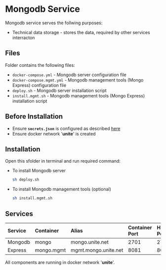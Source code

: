 # Mongodb Service

Mongodb service serves the follwing purposes:
- Technical data storage - stores the data, required by other services interracton

## Files

Folder contains the following files:
- `docker-compose.yml` - Mongodb server configuration file
- `docker-compose.mgmt.yml` - Mongodb management tools (Mongo Express) configuration file
- `deploy.sh` - Mongodb server installation script
- `install.mgmt.sh` - Mongodb management tools (Mongo Express) installation script

## Before Installation

- Ensure **`secrets.json`** is configured as described [here](https://github.com/dkfz-unite/unite-environment#secrets)
- Ensure docker network '**unite**' is created

## Installation

Open this sfolder in terminal and run required command:
- To install Mongodb server
  ```bash
  sh deploy.sh
  ```
- To install Mongodb management tools (optional)
  ```bash
  sh install.mgmt.sh
  ```

## Services

|Service|Container|Alias|Container Port|Host Port|
|:------|:--------|:----|:---|:---------|
|Mongodb|mongo|mongo.unite.net|2701|2701|
|Express|mongo.mgmt|mgmt.mongo.unite.net|8081|8082|

All components are running in docker network '**unite**'.
